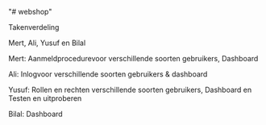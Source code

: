"# webshop" 

Takenverdeling 

Mert, Ali, Yusuf en Bilal

Mert: Aanmeldprocedurevoor verschillende soorten gebruikers, Dashboard

Ali: Inlogvoor verschillende soorten gebruikers & dashboard

Yusuf: Rollen en rechten verschillende soorten gebruikers, Dashboard en Testen en uitproberen 

Bilal: Dashboard
